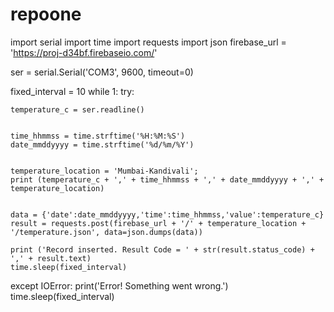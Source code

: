 # repoone
import serial
import time
import requests
import json
firebase_url = 'https://proj-d34bf.firebaseio.com/'

ser = serial.Serial('COM3', 9600, timeout=0)

fixed_interval = 10
while 1:
  try:
         
    temperature_c = ser.readline()
    
    
    time_hhmmss = time.strftime('%H:%M:%S')
    date_mmddyyyy = time.strftime('%d/%m/%Y')
    
    
    temperature_location = 'Mumbai-Kandivali';
    print (temperature_c + ',' + time_hhmmss + ',' + date_mmddyyyy + ',' + temperature_location)
    
    
    data = {'date':date_mmddyyyy,'time':time_hhmmss,'value':temperature_c}
    result = requests.post(firebase_url + '/' + temperature_location + '/temperature.json', data=json.dumps(data))
    
    print ('Record inserted. Result Code = ' + str(result.status_code) + ',' + result.text)
    time.sleep(fixed_interval)
  except IOError:
    print('Error! Something went wrong.')
  time.sleep(fixed_interval)
